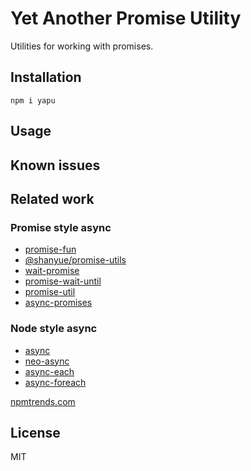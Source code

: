 # Yet Another Promise Utility

Utilities for working with promises.

## Installation

```
npm i yapu
```

## Usage

## Known issues

## Related work

### Promise style async

- [promise-fun](https://www.npmjs.com/package/https://github.com/sindresorhus/promise-fun)
- [@shanyue/promise-utils](https://www.npmjs.com/package/@shanyue/promise-utils)
- [wait-promise](https://www.npmjs.com/package/wait-promise)
- [promise-wait-until](https://www.npmjs.com/package/promise-wait-until)
- [promise-util](https://www.npmjs.com/package/promise-util)
- [async-promises](https://www.npmjs.com/package/async-promises)

### Node style async

- [async](https://www.npmjs.com/package/async)
- [neo-async](https://www.npmjs.com/package/neo-async)
- [async-each](https://www.npmjs.com/package/async-each)
- [async-foreach](https://www.npmjs.com/package/async-foreach)

[npmtrends.com](https://npmtrends.com/async-vs-async-each-vs-async-foreach-vs-neo-async-vs-async-promises)

## License

MIT
